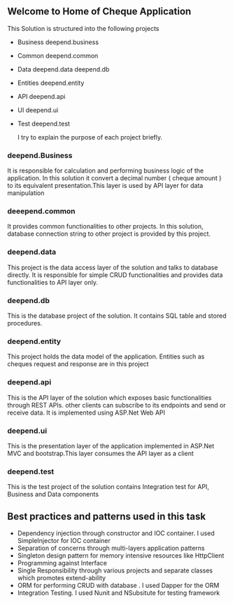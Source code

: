 ##  Welcome to Home of Cheque Application 

This Solution is structured into the following projects

- Business
       deepend.business
- Common
    deepend.common
- Data 
 deepend.data
 deepend.db
 - Entities
 deepend.entity
- API 
deepend.api
- UI 
deepend.ui
- Test
deepend.test
   
  I try to explain the purpose of each project briefly. 
### deepend.Business
It is responsible for calculation and performing business logic of the application. In this solution it convert a decimal number ( cheque amount ) to its equivalent presentation.This layer is used by API layer for data manipulation 
### deeepend.common
It provides common functionalities to other projects. In this solution, database connection string to other project is provided by this project.
### deepend.data 
This project is the data access layer of the solution and talks to database directly. It is responsible for simple CRUD functionalities and provides data functionalities to API layer only.
### deepend.db 
This is the database project of the solution. It contains SQL table and stored procedures. 
  ### deepend.entity 
  This project holds the data model of the application. Entities such as cheques request and response are in this project 
  
 ### deepend.api 
 This is the API layer of the solution which exposes basic functionalities through REST APIs. other clients can subscribe to its endpoints and send or receive  data. It is implemented using ASP.Net Web API 

### deepend.ui 
This is the presentation layer of the application implemented in ASP.Net MVC and bootstrap.This layer consumes the API layer as a client

### deepend.test 
This is the test project of the solution contains Integration test for API, Business and Data components 


## Best practices and patterns used in this task 
- Dependency injection through constructor and  IOC container. I used SimpleInjector for IOC container 
-  Separation of concerns through multi-layers application patterns 
- Singleton design pattern for memory intensive resources like HttpClient 
- Programming against Interface 
- Single Responsibility through various projects and separate classes which promotes extend-ability  
- ORM for performing CRUD  with database . I used Dapper for the ORM 
- Integration Testing. I used Nunit and NSubsitute for testing framework 
